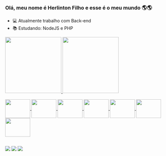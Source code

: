 ### Olá, meu nome é Herlinton Filho e esse é o meu mundo 🌎🌎

- 💻 Atualmente trabalho com Back-end
- 📚 Estudando: NodeJS e PHP

<div style="center">
  <a href="https://github.com/HerlintonFilho">
  <img height="180em" src="https://github-readme-stats.vercel.app/api?username=HerlintonFilho&show_icons=true&theme=tokyonight&include_all_commits=true&count_private=true" />
  <img height="180em" src="https://github-readme-stats.vercel.app/api/top-langs/?username=HerlintonFilho&layout=compact&langs_count=7&theme=tokyonight"/>
</div>

<div style="display: inline_block"><br>
  <img align="center" height="60" width="80" src="https://cdn.jsdelivr.net/gh/devicons/devicon/icons/javascript/javascript-original.svg" />
  <img align="center" height="60" width="80" src="https://cdn.jsdelivr.net/gh/devicons/devicon/icons/html5/html5-original.svg" />
  <img align="center" height="60" width="80" src="https://cdn.jsdelivr.net/gh/devicons/devicon/icons/css3/css3-original.svg" />
  <img align="center" height="60" width="80" src="https://cdn.jsdelivr.net/gh/devicons/devicon/icons/nodejs/nodejs-original-wordmark.svg" />
  <img align="center" height="60" width="80" src="https://cdn.jsdelivr.net/gh/devicons/devicon/icons/bootstrap/bootstrap-original.svg" />
  <img align="center" height="60" width="80" src="https://cdn.jsdelivr.net/gh/devicons/devicon/icons/vuejs/vuejs-original-wordmark.svg" />
  <img align="center" height="60" width="80" src="https://cdn.jsdelivr.net/gh/devicons/devicon@latest/icons/php/php-original.svg" />
</div>

##

<div>
  <a href="https://www.linkedin.com/in/herlinton-filho-623974238/"><img src="https://img.shields.io/badge/LinkedIn-0077B5?style=for-the-badge&logo=linkedin&logoColor=white" target="_blank" /></a>
  <a href="mailto:herlintoborba5@gmail.com"><img src="https://img.shields.io/badge/Gmail-D14836?style=for-the-badge&logo=gmail&logoColor=white" /></a>
  <a href="https://www.instagram.com/herlinton_filho/"><img src="https://img.shields.io/badge/Instagram-E4405F?style=for-the-badge&logo=instagram&logoColor=white" /></a>
</div>
